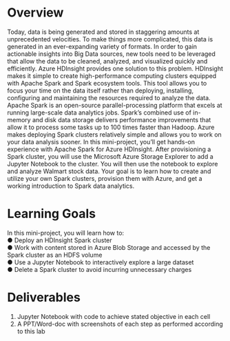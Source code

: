 # Overview <br>
Today, data is being generated and stored in staggering amounts at unprecedented
velocities. To make things more complicated, this data is generated in an ever-expanding
variety of formats.
In order to gain actionable insights into Big Data sources, new tools need to be leveraged
that allow the data to be cleaned, analyzed, and visualized quickly and efficiently. Azure
HDInsight provides one solution to this problem. HDInsight makes it simple to create
high-performance computing clusters equipped with Apache Spark and Spark ecosystem
tools. This tool allows you to focus your time on the data itself rather than deploying,
installing, configuring and maintaining the resources required to analyze the data.
Apache Spark is an open-source parallel-processing platform that excels at running
large-scale data analytics jobs. Spark’s combined use of in-memory and disk data storage
delivers performance improvements that allow it to process some tasks up to 100 times
faster than Hadoop. Azure makes deploying Spark clusters relatively simple and allows you
to work on your data analysis sooner.
In this mini-project, you’ll get hands-on experience with Apache Spark for Azure HDInsight.
After provisioning a Spark cluster, you will use the Microsoft Azure Storage Explorer to add a
Jupyter Notebook to the cluster. You will then use the notebook to explore and analyze
Walmart stock data. Your goal is to learn how to create and utilize your own Spark clusters,
provision them with Azure, and get a working introduction to Spark data analytics. <br>

# Learning Goals <br>
In this mini-project, you will learn how to: <br>
● Deploy an HDInsight Spark cluster <br>
● Work with content stored in Azure Blob Storage and accessed by the Spark cluster as an HDFS volume <br>
● Use a Jupyter Notebook to interactively explore a large dataset <br>
● Delete a Spark cluster to avoid incurring unnecessary charges <br>


# Deliverables
1. Jupyter Notebook with code to achieve stated objective in each cell <br>
2. A PPT/Word-doc with screenshots of each step as performed according to this lab <br>


